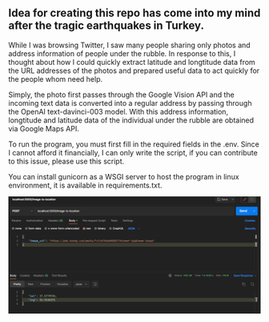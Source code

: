 ## Idea for creating this repo has come into my mind after the tragic earthquakes in Turkey.

While I was browsing Twitter, I saw many people sharing only photos and address information of people under the rubble. In response to this, I thought about how I could quickly extract latitude and longtitude data from the URL addresses of the photos and prepared useful data to act quickly for the people whom need help.

Simply, the photo first passes through the Google Vision API and the incoming text data is converted into a regular address by passing through the OpenAI text-davinci-003 model. With this address information, longtitude and latitude data of the individual under the rubble are obtained via Google Maps API.

To run the program, you must first fill in the required fields in the .env. Since I cannot afford it financially, I can only write the script, if you can contribute to this issue, please use this script.

You can install gunicorn as a WSGI server to host the program in linux environment, it is available in requirements.txt.

<img src = "https://github.com/kamilmuratyilmaz/earthquake-location-from-image/blob/production/Postman%20Example.png" alt="Postman Example">
